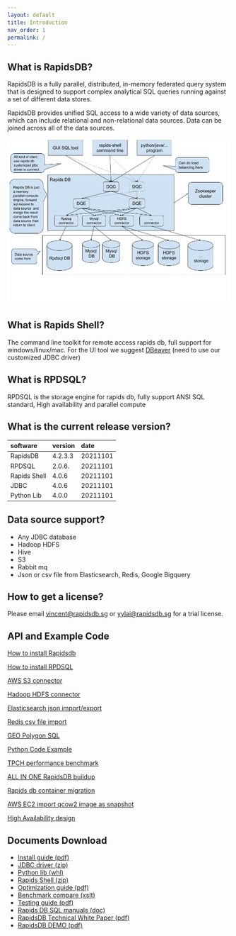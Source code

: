 ```yaml
---
layout: default
title: Introduction
nav_order: 1
permalink: /
---
```



## What is RapidsDB?

RapidsDB is a fully parallel, distributed, in-memory federated query system that is designed to support
complex analytical SQL queries running against a set of different data stores.

RapidsDB provides unified SQL access to a wide variety of data sources, which can include relational and
non-relational data sources. Data can be joined across all of the data sources.

![Branching](/images/architecture.jpg)

## What is Rapids Shell?

The command line toolkit for remote access rapids db, full support for windows/linux/mac.
For the UI tool we suggest [DBeaver](https://dbeaver.io) (need to use our customized JDBC driver)

## What is RPDSQL?

RPDSQL is the storage engine for rapids db, fully support ANSI SQL standard, High availability
and parallel compute

## What is the current release version?

| software      | version    | date      |
|:--------------|:-----------|:----------|
| RapidsDB      | 4.2.3.3    | 20211101  |
| RPDSQL        | 2.0.6.     | 20211101  |
| Rapids Shell  | 4.0.6      | 20211101  |
| JDBC          | 4.0.6      | 20211101  |
| Python Lib    | 4.0.0      | 20211101  |

## Data source support?

* Any JDBC database
* Hadoop HDFS
* Hive
* S3
* Rabbit mq
* Json or csv file from Elasticsearch, Redis, Google Bigquery

## How to get a license?

Please email vincent@rapidsdb.sg or yylai@rapidsdb.sg for a trial license.

## API and Example Code

[How to install Rapidsdb](./rapidsdb_install.html)

[How to install RPDSQL](./rpdsql_install.html)

[AWS S3 connector](./s3_connector.html)

[Hadoop HDFS connector](./hdfs.html)

[Elasticsearch json import/export](./elasticsearch_json.html)

[Redis csv file import](./redis_csv.html)

[GEO Polygon SQL](./geo_sql.html)

[Python Code Example](./python_example.html)

[TPCH performance benchmark](./tpch.html)

[ALL IN ONE RapidsDB buildup](./all_in_one.html)

[Rapids db container migration](./container_migration.html)

[AWS EC2 import qcow2 image as snapshot](./snapshot.html)

[High Availability design](./ha.html)

## Documents Download

* [Install guide (pdf)](/download/RapidsDB_Installation_and_Management_Guide_Release_v4.2.3.2%20(1).pdf)
* [JDBC driver (zip)](/download/rapids-jdbc-4.0.6.jar.zip)
* [Python lib (whl)](/download/pyRDP-4.0.0-py3-none-any.whl)
* [Rapids Shell (zip)](https://drive.google.com/file/d/1HzmZSIP6C3dEW4EiFI1XQY1lwawiEzEM/view?usp=sharing)
* [Optimization guide (pdf)](/download/数据库性能优化手册.pdf)
* [Benchmark compare (xslt)](/download/TPCH结果对比%20(1).xlsx)
* [Testing guide (pdf)](/download/testing-guide-EN.pdf)
* [Rapids DB SQL manuals (doc)](/download/RapidsDB%20SQL%E8%AF%AD%E6%B3%95%E6%8C%87%E5%8D%97v2.0.doc)
* [RapidsDB Technical White Paper (pdf)](/download/RapidsDB%20Technical%20White%20Paper.pdf)
* [RapidsDB DEMO (pdf)](/download/RapidsDB%20DEMO%20V1.2.pdf)
